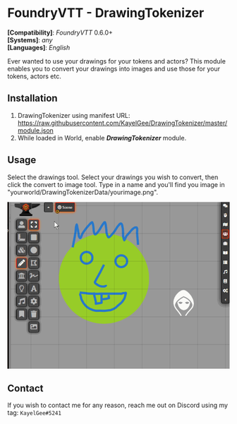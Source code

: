 # FoundryVTT - DrawingTokenizer
**[Compatibility]**: *FoundryVTT* 0.6.0+  
**[Systems]**: *any*  
**[Languages]**: *English*  

Ever wanted to use your drawings for your tokens and actors? This module enables you to convert your drawings into images and use those for your tokens, actors etc.

## Installation

1. DrawingTokenizer using manifest URL: https://raw.githubusercontent.com/KayelGee/DrawingTokenizer/master/module.json
2. While loaded in World, enable **_DrawingTokenizer_** module.

## Usage

Select the drawings tool. Select your drawings you wish to convert, then click the convert to image tool. Type in a name and you'll find you image in "yourworld/DrawingTokenizerData/yourimage.png".

![](DrawingTokenizer.gif)

## Contact

If you wish to contact me for any reason, reach me out on Discord using my tag: `KayelGee#5241`
